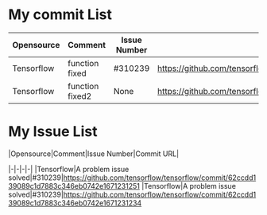 # My commit List
|Opensource|Comment|Issue Number|Commit URL|
|-|-|-|-|
|Tensorflow|function fixed|#310239|https://github.com/tensorflow/tensorflow/commit/62ccdd139089c1d7883c346eb0742e1671231241
|Tensorflow|function fixed2|None|https://github.com/tensorflow/tensorflow/commit/62ccdd139089c1d7883c346eb0742e16712313242

# My Issue List
|Opensource|Comment|Issue Number|Commit URL|

|-|-|-|-|
|Tensorflow|A problem issue solved|#310239|https://github.com/tensorflow/tensorflow/commit/62ccdd139089c1d7883c346eb0742e1671231251
|Tensorflow|A problem issue solved|#310239|https://github.com/tensorflow/tensorflow/commit/62ccdd139089c1d7883c346eb0742e1671231234
